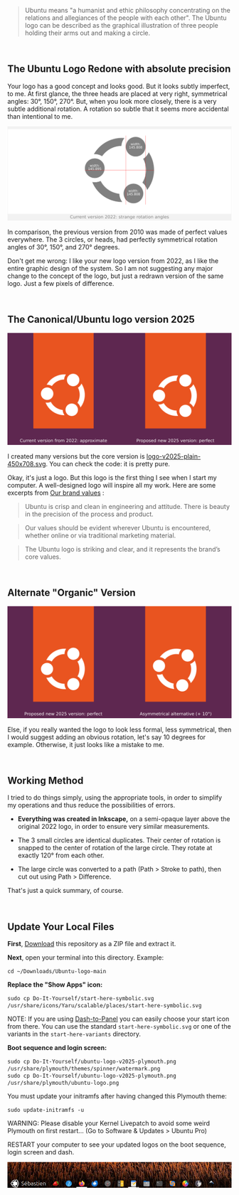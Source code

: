 > Ubuntu means "a humanist and ethic philosophy concentrating on the relations and allegiances of the people with each other". The Ubuntu logo can be described as the graphical illustration of three people holding their arms out and making a circle.

<br>

## The Ubuntu Logo Redone with absolute precision

Your logo has a good concept and looks good. But it looks subtly imperfect, to me. At first glance, the three heads are placed at very right, symmetrical angles: 30°, 150°, 270°. But, when you look more closely, there is a very subtle additional rotation. A rotation so subtle that it seems more accidental than intentional to me.

![Presentation-Ubuntu-logo-v2022-wrong](Presentation/Presentation-Ubuntu-logo-v2022-wrong.png)

In comparison, the previous version from 2010 was made of perfect values everywhere. The 3 circles, or heads, had perfectly symmetrical rotation angles of 30°, 150°, and 270° degrees.

Don't get me wrong: I like your new logo version from 2022, as I like the entire graphic design of the system. So I am not suggesting any major change to the concept of the logo, but just a redrawn version of the same logo. Just a few pixels of difference.

<br>

## The Canonical/Ubuntu logo version 2025

![Presentation-Ubuntu-logo-v2022-vs-v2025](Presentation/Presentation-Ubuntu-logo-v2022-vs-v2025.png)

I created many versions but the core version is [logo-v2025-plain-450x708.svg](logo-v2025-plain-450x708.svg). You can check the code: it is pretty pure.

Okay, it's just a logo. But this logo is the first thing I see when I start my computer. A well-designed logo will inspire all my work. Here are some excerpts from [Our brand values](https://design.ubuntu.com/brand) :

> Ubuntu is crisp and clean in engineering and attitude. There is beauty in the precision of the process and product.

> Our values should be evident wherever Ubuntu is encountered, whether online or via traditional marketing material.

> The Ubuntu logo is striking and clear, and it represents the brand’s core values.

<br>

## Alternate "Organic" Version

![Presentation-Ubuntu-logo-v2025-twisted](Presentation/Presentation-Ubuntu-logo-v2025-twisted.png)

Else, if you really wanted the logo to look less formal, less symmetrical, then I would suggest adding an obvious rotation, let's say 10 degrees for example. Otherwise, it just looks like a mistake to me.

<br>

## Working Method

I tried to do things simply, using the appropriate tools, in order to simplify my operations and thus reduce the possibilities of errors.

* **Everything was created in Inkscape,** on a semi-opaque layer above the original 2022 logo, in order to ensure very similar measurements.

* The 3 small circles are identical duplicates. Their center of rotation is snapped to the center of rotation of the large circle. They rotate at exactly 120° from each other.

* The large circle was converted to a path (Path > Stroke to path), then cut out using Path > Difference.

That's just a quick summary, of course.

<br>

## Update Your Local Files

**First**, [Download](https://github.com/SebastJava/Ubuntu-logo/archive/refs/heads/main.zip) this repository as a ZIP file and extract it.

**Next**, open your terminal into this directory. Example:

```
cd ~/Downloads/Ubuntu-logo-main
```

**Replace the "Show Apps" icon:**

```
sudo cp Do-It-Yourself/start-here-symbolic.svg /usr/share/icons/Yaru/scalable/places/start-here-symbolic.svg
```

NOTE: If you are using [Dash-to-Panel](https://extensions.gnome.org/extension/1160/dash-to-panel/) you can easily choose your start icon from there. You can use the standard `start-here-symbolic.svg` or one of the variants in the `start-here-variants` directory.

**Boot sequence and login screen:**

```
sudo cp Do-It-Yourself/ubuntu-logo-v2025-plymouth.png /usr/share/plymouth/themes/spinner/watermark.png
sudo cp Do-It-Yourself/ubuntu-logo-v2025-plymouth.png /usr/share/plymouth/ubuntu-logo.png
```

You must update your initramfs after having changed this Plymouth theme:

```
sudo update-initramfs -u
```

WARNING: Please disable your Kernel Livepatch to avoid some weird Plymouth on first restart... (Go to Software & Updates > Ubuntu Pro)

RESTART your computer to see your updated logos on the boot sequence, login screen and dash.

![Dash-example-2](Presentation/Dash-example-3.png)
